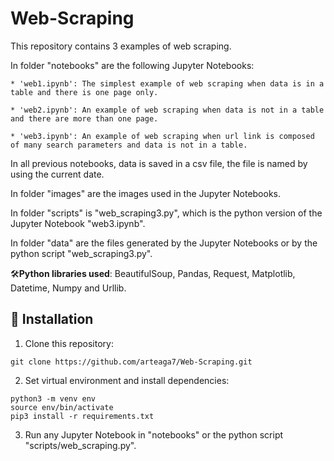 # Web-Scraping
This repository contains 3 examples of web scraping.

In folder "notebooks" are the following Jupyter Notebooks:

    * 'web1.ipynb': The simplest example of web scraping when data is in a table and there is one page only.

    * 'web2.ipynb': An example of web scraping when data is not in a table and there are more than one page.

    * 'web3.ipynb': An example of web scraping when url link is composed of many search parameters and data is not in a table.

In all previous notebooks, data is saved in a csv file, the file is named by using the current date.

In folder "images" are the images used in the Jupyter Notebooks.

In folder "scripts" is "web_scraping3.py", which is the python version of the Jupyter Notebook "web3.ipynb".

In folder "data" are the files generated by the Jupyter Notebooks or by the python script "web_scraping3.py".

🛠️**Python libraries used**: BeautifulSoup, Pandas, Request, Matplotlib, Datetime, Numpy and Urllib.

## 🚀 Installation
1. Clone this repository:
```
git clone https://github.com/arteaga7/Web-Scraping.git
```
2. Set virtual environment and install dependencies:
```
python3 -m venv env
source env/bin/activate
pip3 install -r requirements.txt
```
3. Run any Jupyter Notebook in "notebooks" or the python script "scripts/web_scraping.py".